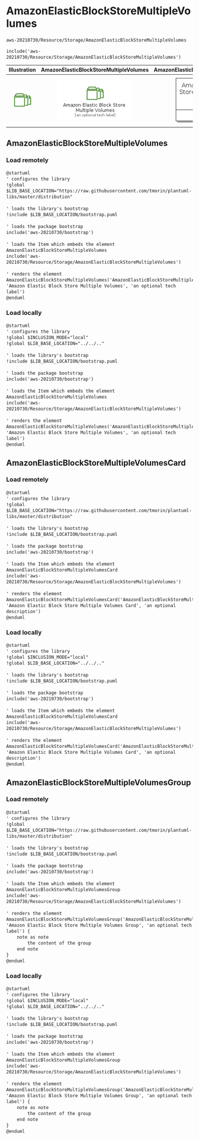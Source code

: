 # AmazonElasticBlockStoreMultipleVolumes


```text
aws-20210730/Resource/Storage/AmazonElasticBlockStoreMultipleVolumes
```

```text
include('aws-20210730/Resource/Storage/AmazonElasticBlockStoreMultipleVolumes')
```



| Illustration | AmazonElasticBlockStoreMultipleVolumes | AmazonElasticBlockStoreMultipleVolumesCard | AmazonElasticBlockStoreMultipleVolumesGroup |
| :---: | :---: | :---: | :---: |
| ![illustration for Illustration](../../../aws-20210730/Resource/Storage/AmazonElasticBlockStoreMultipleVolumes.png) | ![illustration for AmazonElasticBlockStoreMultipleVolumes](../../../aws-20210730/Resource/Storage/AmazonElasticBlockStoreMultipleVolumes.Local.png) | ![illustration for AmazonElasticBlockStoreMultipleVolumesCard](../../../aws-20210730/Resource/Storage/AmazonElasticBlockStoreMultipleVolumesCard.Local.png) | ![illustration for AmazonElasticBlockStoreMultipleVolumesGroup](../../../aws-20210730/Resource/Storage/AmazonElasticBlockStoreMultipleVolumesGroup.Local.png) |




## AmazonElasticBlockStoreMultipleVolumes

### Load remotely
```plantuml
@startuml
' configures the library
!global $LIB_BASE_LOCATION="https://raw.githubusercontent.com/tmorin/plantuml-libs/master/distribution"

' loads the library's bootstrap
!include $LIB_BASE_LOCATION/bootstrap.puml

' loads the package bootstrap
include('aws-20210730/bootstrap')

' loads the Item which embeds the element AmazonElasticBlockStoreMultipleVolumes
include('aws-20210730/Resource/Storage/AmazonElasticBlockStoreMultipleVolumes')

' renders the element
AmazonElasticBlockStoreMultipleVolumes('AmazonElasticBlockStoreMultipleVolumes', 'Amazon Elastic Block Store Multiple Volumes', 'an optional tech label')
@enduml
```

### Load locally
```plantuml
@startuml
' configures the library
!global $INCLUSION_MODE="local"
!global $LIB_BASE_LOCATION="../../.."

' loads the library's bootstrap
!include $LIB_BASE_LOCATION/bootstrap.puml

' loads the package bootstrap
include('aws-20210730/bootstrap')

' loads the Item which embeds the element AmazonElasticBlockStoreMultipleVolumes
include('aws-20210730/Resource/Storage/AmazonElasticBlockStoreMultipleVolumes')

' renders the element
AmazonElasticBlockStoreMultipleVolumes('AmazonElasticBlockStoreMultipleVolumes', 'Amazon Elastic Block Store Multiple Volumes', 'an optional tech label')
@enduml
```

## AmazonElasticBlockStoreMultipleVolumesCard

### Load remotely
```plantuml
@startuml
' configures the library
!global $LIB_BASE_LOCATION="https://raw.githubusercontent.com/tmorin/plantuml-libs/master/distribution"

' loads the library's bootstrap
!include $LIB_BASE_LOCATION/bootstrap.puml

' loads the package bootstrap
include('aws-20210730/bootstrap')

' loads the Item which embeds the element AmazonElasticBlockStoreMultipleVolumesCard
include('aws-20210730/Resource/Storage/AmazonElasticBlockStoreMultipleVolumes')

' renders the element
AmazonElasticBlockStoreMultipleVolumesCard('AmazonElasticBlockStoreMultipleVolumesCard', 'Amazon Elastic Block Store Multiple Volumes Card', 'an optional description')
@enduml
```

### Load locally
```plantuml
@startuml
' configures the library
!global $INCLUSION_MODE="local"
!global $LIB_BASE_LOCATION="../../.."

' loads the library's bootstrap
!include $LIB_BASE_LOCATION/bootstrap.puml

' loads the package bootstrap
include('aws-20210730/bootstrap')

' loads the Item which embeds the element AmazonElasticBlockStoreMultipleVolumesCard
include('aws-20210730/Resource/Storage/AmazonElasticBlockStoreMultipleVolumes')

' renders the element
AmazonElasticBlockStoreMultipleVolumesCard('AmazonElasticBlockStoreMultipleVolumesCard', 'Amazon Elastic Block Store Multiple Volumes Card', 'an optional description')
@enduml
```

## AmazonElasticBlockStoreMultipleVolumesGroup

### Load remotely
```plantuml
@startuml
' configures the library
!global $LIB_BASE_LOCATION="https://raw.githubusercontent.com/tmorin/plantuml-libs/master/distribution"

' loads the library's bootstrap
!include $LIB_BASE_LOCATION/bootstrap.puml

' loads the package bootstrap
include('aws-20210730/bootstrap')

' loads the Item which embeds the element AmazonElasticBlockStoreMultipleVolumesGroup
include('aws-20210730/Resource/Storage/AmazonElasticBlockStoreMultipleVolumes')

' renders the element
AmazonElasticBlockStoreMultipleVolumesGroup('AmazonElasticBlockStoreMultipleVolumesGroup', 'Amazon Elastic Block Store Multiple Volumes Group', 'an optional tech label') {
    note as note
        the content of the group
    end note
}
@enduml
```

### Load locally
```plantuml
@startuml
' configures the library
!global $INCLUSION_MODE="local"
!global $LIB_BASE_LOCATION="../../.."

' loads the library's bootstrap
!include $LIB_BASE_LOCATION/bootstrap.puml

' loads the package bootstrap
include('aws-20210730/bootstrap')

' loads the Item which embeds the element AmazonElasticBlockStoreMultipleVolumesGroup
include('aws-20210730/Resource/Storage/AmazonElasticBlockStoreMultipleVolumes')

' renders the element
AmazonElasticBlockStoreMultipleVolumesGroup('AmazonElasticBlockStoreMultipleVolumesGroup', 'Amazon Elastic Block Store Multiple Volumes Group', 'an optional tech label') {
    note as note
        the content of the group
    end note
}
@enduml
```

